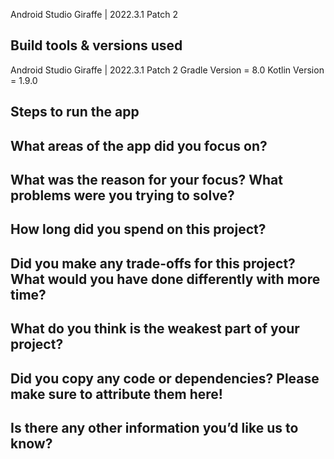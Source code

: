 Android Studio Giraffe | 2022.3.1 Patch 2

## Build tools & versions used

Android Studio Giraffe | 2022.3.1 Patch 2
Gradle Version = 8.0
Kotlin Version = 1.9.0


## Steps to run the app

## What areas of the app did you focus on?

## What was the reason for your focus? What problems were you trying to solve?

## How long did you spend on this project?

## Did you make any trade-offs for this project? What would you have done differently with more time?

## What do you think is the weakest part of your project?

## Did you copy any code or dependencies? Please make sure to attribute them here!

## Is there any other information you’d like us to know?
